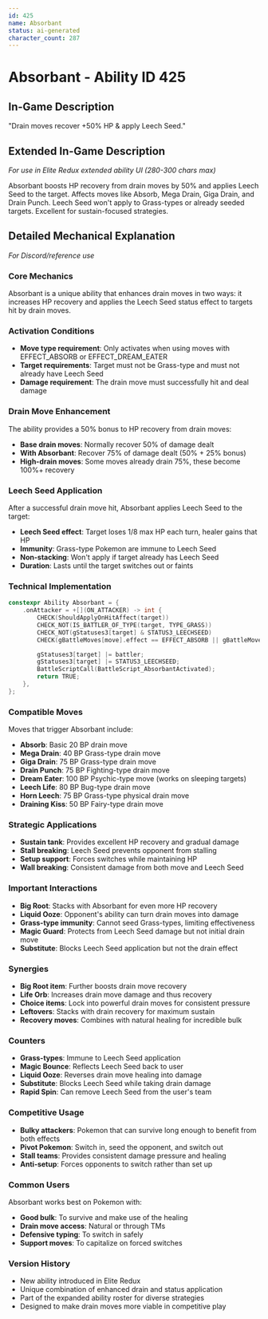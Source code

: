 ```yaml
---
id: 425
name: Absorbant
status: ai-generated
character_count: 287
---
```


# Absorbant - Ability ID 425

## In-Game Description
"Drain moves recover +50% HP & apply Leech Seed."

## Extended In-Game Description
*For use in Elite Redux extended ability UI (280-300 chars max)*

Absorbant boosts HP recovery from drain moves by 50% and applies Leech Seed to the target. Affects moves like Absorb, Mega Drain, Giga Drain, and Drain Punch. Leech Seed won't apply to Grass-types or already seeded targets. Excellent for sustain-focused strategies.

## Detailed Mechanical Explanation
*For Discord/reference use*

### Core Mechanics
Absorbant is a unique ability that enhances drain moves in two ways: it increases HP recovery and applies the Leech Seed status effect to targets hit by drain moves.

### Activation Conditions
- **Move type requirement**: Only activates when using moves with EFFECT_ABSORB or EFFECT_DREAM_EATER
- **Target requirements**: Target must not be Grass-type and must not already have Leech Seed
- **Damage requirement**: The drain move must successfully hit and deal damage

### Drain Move Enhancement
The ability provides a 50% bonus to HP recovery from drain moves:
- **Base drain moves**: Normally recover 50% of damage dealt
- **With Absorbant**: Recover 75% of damage dealt (50% + 25% bonus)
- **High-drain moves**: Some moves already drain 75%, these become 100%+ recovery

### Leech Seed Application
After a successful drain move hit, Absorbant applies Leech Seed to the target:
- **Leech Seed effect**: Target loses 1/8 max HP each turn, healer gains that HP
- **Immunity**: Grass-type Pokemon are immune to Leech Seed
- **Non-stacking**: Won't apply if target already has Leech Seed
- **Duration**: Lasts until the target switches out or faints

### Technical Implementation
```c
constexpr Ability Absorbant = {
    .onAttacker = +[](ON_ATTACKER) -> int {
        CHECK(ShouldApplyOnHitAffect(target))
        CHECK_NOT(IS_BATTLER_OF_TYPE(target, TYPE_GRASS))
        CHECK_NOT(gStatuses3[target] & STATUS3_LEECHSEED)
        CHECK(gBattleMoves[move].effect == EFFECT_ABSORB || gBattleMoves[move].effect == EFFECT_DREAM_EATER)

        gStatuses3[target] |= battler;
        gStatuses3[target] |= STATUS3_LEECHSEED;
        BattleScriptCall(BattleScript_AbsorbantActivated);
        return TRUE;
    },
};
```

### Compatible Moves
Moves that trigger Absorbant include:
- **Absorb**: Basic 20 BP drain move
- **Mega Drain**: 40 BP Grass-type drain move
- **Giga Drain**: 75 BP Grass-type drain move
- **Drain Punch**: 75 BP Fighting-type drain move
- **Dream Eater**: 100 BP Psychic-type move (works on sleeping targets)
- **Leech Life**: 80 BP Bug-type drain move
- **Horn Leech**: 75 BP Grass-type physical drain move
- **Draining Kiss**: 50 BP Fairy-type drain move

### Strategic Applications
- **Sustain tank**: Provides excellent HP recovery and gradual damage
- **Stall breaking**: Leech Seed prevents opponent from stalling
- **Setup support**: Forces switches while maintaining HP
- **Wall breaking**: Consistent damage from both move and Leech Seed

### Important Interactions
- **Big Root**: Stacks with Absorbant for even more HP recovery
- **Liquid Ooze**: Opponent's ability can turn drain moves into damage
- **Grass-type immunity**: Cannot seed Grass-types, limiting effectiveness
- **Magic Guard**: Protects from Leech Seed damage but not initial drain move
- **Substitute**: Blocks Leech Seed application but not the drain effect

### Synergies
- **Big Root item**: Further boosts drain move recovery
- **Life Orb**: Increases drain move damage and thus recovery
- **Choice items**: Lock into powerful drain moves for consistent pressure
- **Leftovers**: Stacks with drain recovery for maximum sustain
- **Recovery moves**: Combines with natural healing for incredible bulk

### Counters
- **Grass-types**: Immune to Leech Seed application
- **Magic Bounce**: Reflects Leech Seed back to user
- **Liquid Ooze**: Reverses drain move healing into damage
- **Substitute**: Blocks Leech Seed while taking drain damage
- **Rapid Spin**: Can remove Leech Seed from the user's team

### Competitive Usage
- **Bulky attackers**: Pokemon that can survive long enough to benefit from both effects
- **Pivot Pokemon**: Switch in, seed the opponent, and switch out
- **Stall teams**: Provides consistent damage pressure and healing
- **Anti-setup**: Forces opponents to switch rather than set up

### Common Users
Absorbant works best on Pokemon with:
- **Good bulk**: To survive and make use of the healing
- **Drain move access**: Natural or through TMs
- **Defensive typing**: To switch in safely
- **Support moves**: To capitalize on forced switches

### Version History
- New ability introduced in Elite Redux
- Unique combination of enhanced drain and status application
- Part of the expanded ability roster for diverse strategies
- Designed to make drain moves more viable in competitive play